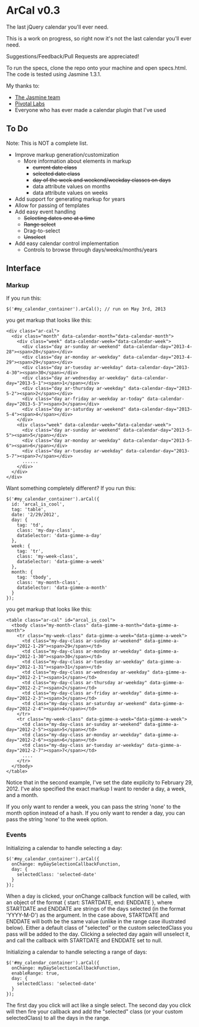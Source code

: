 # ArCal v0.3 #

The last jQuery calendar you'll ever need.

This is a work on progress, so right now it's not the last calendar you'll ever need.

Suggestions/Feedback/Pull Requests are appreciated!

To run the specs, clone the repo onto your machine and open specs.html. The code is tested using Jasmine 1.3.1.

My thanks to:

* [The Jasmine team](http://pivotal.github.io/jasmine)
* [Pivotal Labs](http://www.pivotallabs.com)
* Everyone who has ever made a calendar plugin that I've used

## To Do ##

Note: This is NOT a complete list.

* Improve markup generation/customization
  * More information about elements in markup
      * <del>current date class</del>
      * <del>selected date class</del>
      * <del>day of the week and weekend/weekday classes on days</del>
      * data attribute values on months
      * data attribute values on weeks
* Add support for generating markup for years
* Allow for passing of templates
* Add easy event handling
  * <del>Selecting dates one at a time</del>
  * <del>Range select</del>
  * Drag-to-select
  * <del>Unselect</del>
* Add easy calendar control implementation
  * Controls to browse through days/weeks/months/years


## Interface ##

### Markup ###
If you run this:

    $('#my_calendar_container').arCal(); // run on May 3rd, 2013

you get markup that looks like this:

    <div class="ar-cal">
      <div class="month" data-calendar-month="data-calendar-month">
        <div class="week" data-calendar-week="data-calendar-week">
          <div class="day ar-sunday ar-weekend" data-calendar-day="2013-4-28"><span>28</span></div>
          <div class="day ar-monday ar-weekday" data-calendar-day="2013-4-29"><span>29</span></div>
          <div class="day ar-tuesday ar-weekday" data-calendar-day="2013-4-30"><span>30</span></div>
          <div class="day ar-wednesday ar-weekday" data-calendar-day="2013-5-1"><span>1</span></div>
          <div class="day ar-thursday ar-weekday" data-calendar-day="2013-5-2"><span>2</span></div>
          <div class="day ar-friday ar-weekday ar-today" data-calendar-day="2013-5-3"><span>3</span></div>
          <div class="day ar-saturday ar-weekend" data-calendar-day="2013-5-4"><span>4</span></div>
        </div>
        <div class="week" data-calendar-week="data-calendar-week">
          <div class="day ar-sunday ar-weekend" data-calendar-day="2013-5-5"><span>5</span></div>
          <div class="day ar-monday ar-weekday" data-calendar-day="2013-5-6"><span>6</span></div>
          <div class="day ar-tuesday ar-weekday" data-calendar-day="2013-5-7"><span>7</span></div>
          ......
        </div>
      </div>
    </div>

Want something completely different? If you run this:

    $('#my_calendar_container').arCal({
      id: 'arcal_is_cool',
      tag: 'table',
      date: '2/29/2012',
      day: {
        tag: 'td',
        class: 'my-day-class',
        dataSelector: 'data-gimme-a-day'
      },
      week: {
        tag: 'tr',
        class: 'my-week-class',
        dataSelector: 'data-gimme-a-week'
      },
      month: {
        tag: 'tbody',
        class: 'my-month-class',
        dataSelector: 'data-gimme-a-month'
      }
    });

you get markup that looks like this:

    <table class="ar-cal" id="arcal_is_cool">
      <tbody class="my-month-class" data-gimme-a-month="data-gimme-a-month">
        <tr class="my-week-class" data-gimme-a-week="data-gimme-a-week">
          <td class="my-day-class ar-sunday ar-weekend" data-gimme-a-day="2012-1-29"><span>29</span></td>
          <td class="my-day-class ar-monday ar-weekday" data-gimme-a-day="2012-1-30"><span>30</span></td>
          <td class="my-day-class ar-tuesday ar-weekday" data-gimme-a-day="2012-1-31"><span>31</span></td>
          <td class="my-day-class ar-wednesday ar-weekday" data-gimme-a-day="2012-2-1"><span>1</span></td>
          <td class="my-day-class ar-thursday ar-weekday" data-gimme-a-day="2012-2-2"><span>2</span></td>
          <td class="my-day-class ar-friday ar-weekday" data-gimme-a-day="2012-2-3"><span>3</span></td>
          <td class="my-day-class ar-saturday ar-weekend" data-gimme-a-day="2012-2-4"><span>4</span></td>
        </tr>
        <tr class="my-week-class" data-gimme-a-week="data-gimme-a-week">
          <td class="my-day-class ar-sunday ar-weekend" data-gimme-a-day="2012-2-5"><span>5</span></td>
          <td class="my-day-class ar-monday ar-weekday" data-gimme-a-day="2012-2-6"><span>6</span></td>
          <td class="my-day-class ar-tuesday ar-weekday" data-gimme-a-day="2012-2-7"><span>7</span></td>
          ....
        </tr>
      </tbody>
    </table>

Notice that in the second example, I've set the date explicity to February 29, 2012. I've also specified the exact markup I want to render a day, a week, and a month.

If you only want to render a week, you can pass the string 'none' to the month option instead of a hash. If you only want to render a day, you can pass the string 'none' to the week option.

### Events ###

Initializing a calendar to handle selecting a day:

    $('#my_calendar_container').arCal({
      onChange: myDaySelectionCallbackFunction,
      day: {
        selectedClass: 'selected-date'
      }
    });

When a day is clicked, your onChange callback function will be called, with an object of the format { start: STARTDATE, end: ENDDATE }, where STARTDATE and ENDDATE are strings of the days selected (in the format 'YYYY-M-D') as the argument. In the case above, STARTDATE and ENDDATE will both be the same value (unlike in the range case illustrated below). Either a default class of "selected" or the custom selectedClass you pass will be added to the day. Clicking a selected day again will unselect it, and call the callback with STARTDATE and ENDDATE set to null.

Initializing a calendar to handle selecting a range of days:

    $('#my_calendar_container').arCal({
      onChange: myDaySelectionCallbackFunction,
      enableRange: true,
      day: {
        selectedClass: 'selected-date'
      }
    });

The first day you click will act like a single select. The second day you click will then fire your callback and add the "selected" class (or your custom selectedClass) to all the days in the range.